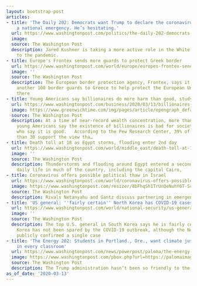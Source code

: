 ```yaml
---
layout: bootstrap-post
articles:
- title: 'The Daily 202: Democrats want Trump to declare the coronavirus outbreak
    a national emergency. He’s hesitating.'
  url: https://www.washingtonpost.com/politics/the-daily-202-democrats-want-trump-to-declare-the-coronavirus-outbreak-a-national-emergency-hes-hesitating/2020/03/13/dd78a402-5f2a-4716-a5db-a413cab4a1ff_story.html?utm_source=rss&utm_medium=referral&utm_campaign=wp_politics
  image: 
  source: The Washington Post
  description: Jared Kushner is taking a more active role in the White House’s response
    to the pandemic.
- title: Europe's Frontex sends more guards to protect Greek border
  url: https://www.washingtonpost.com/world/europe/europes-frontex-sends-more-guards-to-protect-greek-border/2020/03/13/b98a0390-652c-11ea-8a8e-5c5336b32760_story.html
  image: ''
  source: The Washington Post
  description: The European border protection agency, Frontex, says it has deployed
    another 100 border guards to Greece to help protect the European Union's frontier
    there
- title: Young Americans say billionaires do more harm than good, study shows...
  url: https://www.washingtonpost.com/business/2020/03/13/billionaires-pew-research-poll/
  image: https://www.greenwichtime.com/img/pages/article/opengraph_default.jpg
  source: The Washington Post
  description: At a time of near-record wealth concentration, more than twice as many
    young Americans say the existence of billionaires is bad for society as those
    who say it is good.   According to the Pew Research Center, 39% of adults younger
    than 30 support the view tha…
- title: Death toll at 18 as Egypt storms, flooding enter 2nd day
  url: https://www.washingtonpost.com/world/middle_east/death-toll-at-18-as-egypt-storms-flooding-enter-2nd-day/2020/03/13/4731f2c2-652b-11ea-8a8e-5c5336b32760_story.html
  image: ''
  source: The Washington Post
  description: Thunderstorms and flooding around Egypt entered a second day, interrupting
    daily life in much of the country, including the capital Cairo,
- title: Coronavirus offers possible political thaw in Israel
  url: https://www.washingtonpost.com/world/coronavirus-offers-possible-political-thaw-in-israel/2020/03/13/bc99619a-6516-11ea-8a8e-5c5336b32760_story.html
  image: https://www.washingtonpost.com/resizer/8bFhqSh1TrUnQeNuhY6T-Sc5IHM=/1440x0/smart/arc-anglerfish-washpost-prod-washpost.s3.amazonaws.com/public/TJOAKTDFFII6VBC54NNQENFRGY.jpg
  source: The Washington Post
  description: Rivals Netanyahu and Gantz discuss partnering in emergency government.
- title: 'US general: ''fairly certain'' North Korea has COVID-19 cases'
  url: https://www.washingtonpost.com/world/national-security/us-general-fairly-certain-north-korea-has-covid-19-cases/2020/03/13/bdc77b9c-652a-11ea-8a8e-5c5336b32760_story.html
  image: ''
  source: The Washington Post
  description: The top U.S. general in South Korea says he is fairly certain North
    Korea has not been spared by the COVID-19 outbreak, although the North has not
    publicly confirmed a single case
- title: 'The Energy 202: Students in Portland., Ore., want climate justice taught
    in every classroom'
  url: https://www.washingtonpost.com/news/powerpost/paloma/the-energy-202/2020/03/13/the-energy-202-students-in-portland-ore-want-climate-justice-taught-in-every-classroom/5e6a858f88e0fa101a747fbc/
  image: https://www.washingtonpost.com/pbox.php?url=https://palomaimages.washingtonpost.com/pr2/a5e2f8d8485953ebef743dccfd222b64-2C6SAITEWYI6VCUOLRJTNMZHMA-680-453-70-8.jpg&w=1484&op=resize&opt=1&filter=antialias&t=20170517
  source: The Washington Post
  description: The Trump administration hasn’t been so friendly to the issue.
as_of_date: '2020-03-13'
---
```


